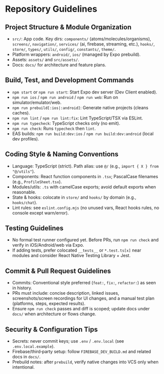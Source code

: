 # Repository Guidelines

## Project Structure & Module Organization
- `src/`: App code. Key dirs: `components/` (atoms/molecules/organisms), `screens/`, `navigation/`, `services/` (ai, firebase, streaming, etc.), `hooks/`, `store/`, `types/`, `utils/`, `config/`, `constants/`, `theme/`.
- Platform wrappers: `android/`, `ios/` (managed by Expo prebuild).
- Assets: `assets/` and `src/assets/`.
- Docs: `docs/` for architecture and feature plans.

## Build, Test, and Development Commands
- `npm start` or `npm run start`: Start Expo dev server (Dev Client enabled).
- `npm run ios` / `npm run android` / `npm run web`: Run on simulator/emulator/web.
- `npm run prebuild[:ios|:android]`: Generate native projects (cleans caches).
- `npm run lint` / `npm run lint:fix`: Lint TypeScript/TSX via ESLint.
- `npm run typecheck`: TypeScript checks only (no emit).
- `npm run check`: Runs `typecheck` then `lint`.
- EAS builds: `npm run build:dev:ios` / `npm run build:dev:android` (local dev profiles).

## Coding Style & Naming Conventions
- Language: TypeScript (strict). Path alias: use `@/` (e.g., `import { X } from "@/utils"`).
- Components: React function components in `.tsx`; PascalCase filenames (e.g., `ProfileSheet.tsx`).
- Modules/utils: `.ts` with camelCase exports; avoid default exports when reasonable.
- State & hooks: colocate in `store/` and `hooks/` by domain (e.g., `hooks/chat`).
- Lint rules: see `eslint.config.mjs` (no unused vars, React hooks rules, no console except warn/error).

## Testing Guidelines
- No formal test runner configured yet. Before PRs, run `npm run check` and verify in iOS/Android/web via Expo.
- If adding tests, prefer colocated `__tests__` or `*.test.ts[x]` near modules and consider React Native Testing Library + Jest.

## Commit & Pull Request Guidelines
- Commits: Conventional style preferred (`feat:`, `fix:`, `refactor:`) as seen in history.
- PRs must include: concise description, linked issues, screenshots/screen recordings for UI changes, and a manual test plan (platforms, steps, expected results).
- Ensure `npm run check` passes and diff is scoped; update docs under `docs/` when architecture or flows change.

## Security & Configuration Tips
- Secrets: never commit keys; use `.env` / `.env.local` (see `.env.local.example`).
- Firebase/third‑party setup: follow `FIREBASE_DEV_BUILD.md` and related docs in `docs/`.
- Prebuild notes: after `prebuild`, verify native changes into VCS only when intentional.
